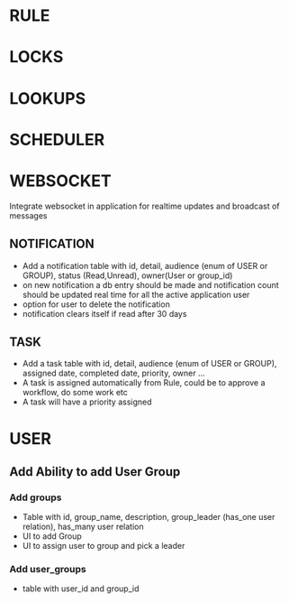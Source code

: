 # RULE

# LOCKS

# LOOKUPS

# SCHEDULER

# WEBSOCKET 
 Integrate websocket in application for realtime updates and broadcast of messages
 ## NOTIFICATION
  - Add a notification table with id, detail, audience (enum of USER or GROUP), status (Read,Unread), owner(User or group_id)
  - on new notification a db entry should be made and notification count should be updated real time for all the active application user
  - option for user to delete the notification
  - notification clears itself if read after 30 days 
 ## TASK 
  - Add a task table with id, detail, audience (enum of USER or GROUP), assigned date, completed date, priority, owner ...
  - A task is assigned automatically from Rule, could be to approve a workflow, do some work etc 
  - A task will have a priority assigned 

# USER
 ## Add Ability to add User Group 
  ### Add groups 
   - Table with id, group_name, description, group_leader (has_one user relation),   has_many user relation
   - UI to add Group 
   - UI to assign user to group and pick a leader
  ### Add user_groups 
   - table with user_id and group_id 

